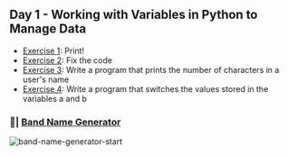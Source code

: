 ## Day 1 - Working with Variables in Python to Manage Data

- [Exercise 1](https://replit.com/@MiyyahCodes/day-1-1-exercise-1#main.py): Print!
- [Exercise 2](https://replit.com/@MiyyahCodes/day-1-2-exercise-1#main.py): Fix the code
- [Exercise 3](https://replit.com/@MiyyahCodes/day-1-3-exercise-1#main.py): Write a program that prints the number of characters in a user's name
- [Exercise 4](https://replit.com/@MiyyahCodes/day-1-4-exercise-1#main.py): Write a program that switches the values stored in the variables a and b

### 📝| [Band Name Generator](https://replit.com/@MiyyahCodes/band-name-generator-start-1#main.py)

![band-name-generator-start](band-name-generator-start.gif)

